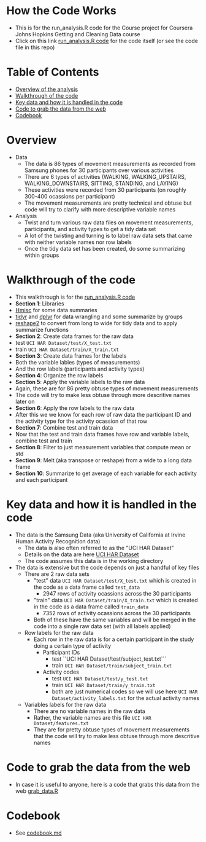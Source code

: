 # How the Code Works 
* This is for the run_analysis.R code for the Course project for Coursera Johns Hopkins Getting and Cleaning Data course
* Click on this link [run_analysis.R code](./run_analysis.R) for the code itself (or see the code file in this repo)

# Table of Contents
* [Overview of the analysis](#overview)
* [Walkthrough of the code](#walkthrough-of-the-code)
* [Key data and how it is handled in the code](#key-data-and-how-it-is-handled-in-the-code)
* [Code to grab the data from the web](#code-to-grab-the-data-from-the-web)
* [Codebook](#codebook)

# Overview
* Data
  * The data is 86 types of movement measurements as recorded from Samsung phones for 30 participants over various activities 
   * There are 6 types of activities (WALKING, WALKING_UPSTAIRS, WALKING_DOWNSTAIRS, SITTING, STANDING, and LAYING)
   * These activities were recorded from 30 participants (on roughly 300-400 ocassions per participant)
  * The movement measurements are pretty technical and obtuse but code will try to clarify with more descriptive variable names
* Analysis
  * Twist and turn various raw data files on movement measurements, participants, and activity types to get a tidy data set 
  * A lot of the twisting and turning is to label raw data sets that came with neither variable names nor row labels
  * Once the tidy data set has been created, do some summarizing within groups 

# Walkthrough of the code 
* This walkthrough is for the [run_analysis.R code](./run_analysis.R) 
* **Section 1**: Libraries 
 * [Hmisc](https://cran.r-project.org/web/packages/Hmisc/index.html) for some data summaries 
 * [tidyr](https://cran.r-project.org/web/packages/tidyr/index.html) and [dplyr](https://cran.r-project.org/web/packages/dplyr/index.html) for data wrangling and some summarize by groups
 * [reshape2](https://cran.r-project.org/web/packages/reshape2/index.html) to convert from long to wide for tidy data and to apply summarize functions
* **Section 2**: Create data frames for the raw data 
 * test ```UCI HAR Dataset/test/X_test.txt``` 
 * train ```UCI HAR Dataset/train/X_train.txt``` 
* **Section 3**: Create data frames for the labels
 * Both the variable lables (types of measurements) 
 * And the row labels (participants and activity types)
* **Section 4**: Organize the row labels 
* **Section 5**: Apply the variable labels to the raw data 
 * Again, these are for 86 pretty obtuse types of movement measurements
 * The code will try to make less obtuse through more descritive names later on
* **Section 6**: Apply the row labels to the raw data 
 * After this we we know for each row of raw data the participant ID and the activity type for the activity ocassion of that row
* **Section 7**: Combine test and train data
 * Now that the test and train data frames have row and variable labels, combine test and train 
* **Section 8**: Filter to just measurement variables that compute mean or std
* **Section 9**: Melt (aka transpose or reshape) from a wide to a long data frame
* **Section 10**: Summarize to get average of each variable for each activity and each participant

# Key data and how it is handled in the code
* The data is the Samsung Data (aka University of California at Irvine Human Activity Recognition data) 
  * The data is also often referred to as the "UCI HAR Dataset" 
  * Details on the data are here [UCI HAR Dataset](http://archive.ics.uci.edu/ml/datasets/Human+Activity+Recognition+Using+Smartphones)
  * The code assumes this data is in the working directory
* The data is extensive but the code depends on just a handful of key files 
  * There are 2 raw data sets
    * "test" data ```UCI HAR Dataset/test/X_test.txt``` which is created in the code as a data frame called ```test_data``` 
       * 2947 rows of activity ocassions across the 30 participants 
    * "train" data ```UCI HAR Dataset/train/X_train.txt``` which is created in the code as a data frame called ```train_data```
       * 7352 rows of activity ocassions across the 30 participants 
    * Both of these have the same variables and will be merged in the code into a single raw data set (with all labels applied)
  * Row labels for the raw data
    * Each row in the raw data is for a certain participant in the study doing a certain type of activity
      * Participant IDs
        * test ``UCI HAR Dataset/test/subject_test.txt``` 
        * train ```UCI HAR Dataset/train/subject_train.txt```
      * Activity codes 
        * test ```UCI HAR Dataset/test/y_test.txt```
        * train ```UCI HAR Dataset/train/y_train.txt```
        * both are just numerical codes so we will use here ```UCI HAR Dataset/activity_labels.txt``` for the actual activity names 
  * Variables labels for the raw data
    * There are no variable names in the raw data  
    * Rather, the variable names are this file ```UCI HAR Dataset/features.txt```
    * They are for pretty obtuse types of movement measurements that the code will try to make less obtuse through more descritive names

# Code to grab the data from the web
* In case it is useful to anyone, here is a code that grabs this data from the web [grab_data.R](./grab_data.R)

# Codebook
* See [codebook.md](./codebook.md)
